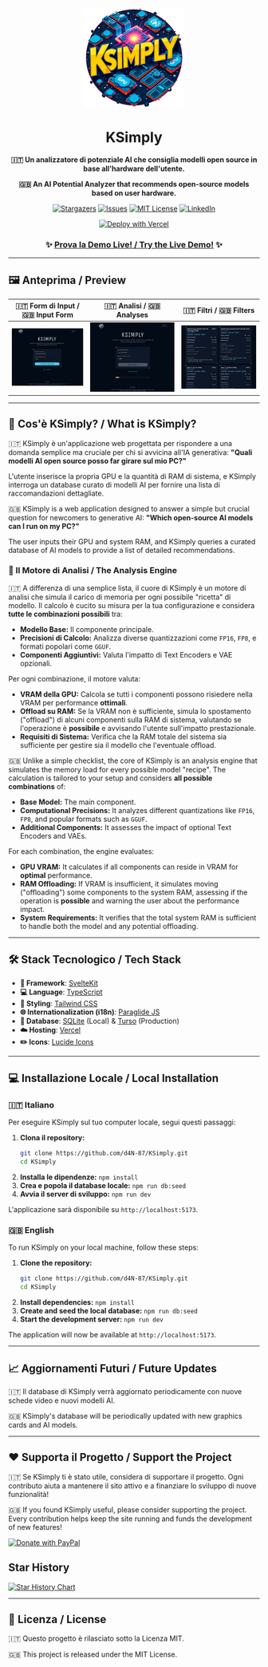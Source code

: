 <div align="center">
  <img src="https://raw.githubusercontent.com/d4N-87/KSimply/main/static/logo.png" alt="KSimply Logo" width="200"/>
  <h1>KSimply</h1>
  <p><strong>🇮🇹 Un analizzatore di potenziale AI che consiglia modelli open source in base all'hardware dell'utente.</strong></p>
  <p><strong>🇬🇧 An AI Potential Analyzer that recommends open-source models based on user hardware.</strong></p>
</div>

<div align="center">

[![Stargazers][stars-shield]][stars-url]
[![Issues][issues-shield]][issues-url]
[![MIT License][license-shield]][license-url]
[![LinkedIn][linkedin-shield]][linkedin-url]

</div>

<div align="center">

[![Deploy with Vercel](https://vercel.com/button)](https://vercel.com/new/clone?repository-url=https%3A%2F%2Fgithub.com%2Fd4N-87%2FKSimply)

### ✨ [Prova la Demo Live! / Try the Live Demo!](https://ksimply.vercel.app/) ✨

</div>

---

## 🖼️ Anteprima / Preview

| 🇮🇹 Form di Input / 🇬🇧 Input Form | 🇮🇹 Analisi / 🇬🇧 Analyses | 🇮🇹 Filtri / 🇬🇧 Filters |
| :---: | :---: | :---: |
| <img src="https://raw.githubusercontent.com/d4N-87/KSimply/main/.github/assets/screenshot_01.png" alt="Schermata di input" width="100%"> | <img src="https://raw.githubusercontent.com/d4N-87/KSimply/main/.github/assets/screenshot_02.png" alt="Schermata dei risultati" width="100%"> | <img src="https://raw.githubusercontent.com/d4N-87/KSimply/main/.github/assets/screenshot_03.png" alt="Filtri e lista modelli" width="100%"> |

---

## 🚀 Cos'è KSimply? / What is KSimply?

🇮🇹 KSimply è un'applicazione web progettata per rispondere a una domanda semplice ma cruciale per chi si avvicina all'IA generativa: **"Quali modelli AI open source posso far girare sul mio PC?"**

L'utente inserisce la propria GPU e la quantità di RAM di sistema, e KSimply interroga un database curato di modelli AI per fornire una lista di raccomandazioni dettagliate.

🇬🇧 KSimply is a web application designed to answer a simple but crucial question for newcomers to generative AI: **"Which open-source AI models can I run on my PC?"**

The user inputs their GPU and system RAM, and KSimply queries a curated database of AI models to provide a list of detailed recommendations.

### 🧠 Il Motore di Analisi / The Analysis Engine

🇮🇹 A differenza di una semplice lista, il cuore di KSimply è un motore di analisi che simula il carico di memoria per ogni possibile "ricetta" di modello. Il calcolo è cucito su misura per la tua configurazione e considera **tutte le combinazioni possibili** tra:

*   **Modello Base:** Il componente principale.
*   **Precisioni di Calcolo:** Analizza diverse quantizzazioni come `FP16`, `FP8`, e formati popolari come `GGUF`.
*   **Componenti Aggiuntivi:** Valuta l'impatto di Text Encoders e VAE opzionali.

Per ogni combinazione, il motore valuta:

*   **VRAM della GPU:** Calcola se tutti i componenti possono risiedere nella VRAM per performance **ottimali**.
*   **Offload su RAM:** Se la VRAM non è sufficiente, simula lo spostamento ("offload") di alcuni componenti sulla RAM di sistema, valutando se l'operazione è **possibile** e avvisando l'utente sull'impatto prestazionale.
*   **Requisiti di Sistema:** Verifica che la RAM totale del sistema sia sufficiente per gestire sia il modello che l'eventuale offload.

🇬🇧 Unlike a simple checklist, the core of KSimply is an analysis engine that simulates the memory load for every possible model "recipe". The calculation is tailored to your setup and considers **all possible combinations** of:

*   **Base Model:** The main component.
*   **Computational Precisions:** It analyzes different quantizations like `FP16`, `FP8`, and popular formats such as `GGUF`.
*   **Additional Components:** It assesses the impact of optional Text Encoders and VAEs.

For each combination, the engine evaluates:

*   **GPU VRAM:** It calculates if all components can reside in VRAM for **optimal** performance.
*   **RAM Offloading:** If VRAM is insufficient, it simulates moving ("offloading") some components to the system RAM, assessing if the operation is **possible** and warning the user about the performance impact.
*   **System Requirements:** It verifies that the total system RAM is sufficient to handle both the model and any potential offloading.

---

## 🛠️ Stack Tecnologico / Tech Stack

*   **🚀 Framework**: [SvelteKit](https://kit.svelte.dev/)
*   **💻 Language**: [TypeScript](https://www.typescriptlang.org/)
*   **🎨 Styling**: [Tailwind CSS](https://tailwindcss.com/)
*   **🌐 Internationalization (i18n)**: [Paraglide JS](https://inlang.com/m/gerre3r/library-inlang-paraglideJs)
*   **💾 Database**: [SQLite](https://www.sqlite.org/index.html) (Local) & [Turso](https://turso.tech/) (Production)
*   **☁️ Hosting**: [Vercel](https://vercel.com/)
*   **✏️ Icons**: [Lucide Icons](https://lucide.dev/)

---

## 💻 Installazione Locale / Local Installation

### 🇮🇹 Italiano

Per eseguire KSimply sul tuo computer locale, segui questi passaggi:

1.  **Clona il repository:**
    ```bash
    git clone https://github.com/d4N-87/KSimply.git
    cd KSimply
    ```
2.  **Installa le dipendenze:** `npm install`
3.  **Crea e popola il database locale:** `npm run db:seed`
4.  **Avvia il server di sviluppo:** `npm run dev`

L'applicazione sarà disponibile su `http://localhost:5173`.

### 🇬🇧 English

To run KSimply on your local machine, follow these steps:

1.  **Clone the repository:**
    ```bash
    git clone https://github.com/d4N-87/KSimply.git
    cd KSimply
    ```
2.  **Install dependencies:** `npm install`
3.  **Create and seed the local database:** `npm run db:seed`
4.  **Start the development server:** `npm run dev`

The application will now be available at `http://localhost:5173`.

---

## 📈 Aggiornamenti Futuri / Future Updates

<p>🇮🇹 Il database di KSimply verrà aggiornato periodicamente con nuove schede video e nuovi modelli AI.</p>
<p>🇬🇧 KSimply's database will be periodically updated with new graphics cards and AI models.</p>

---

## ❤️ Supporta il Progetto / Support the Project

<p>🇮🇹 Se KSimply ti è stato utile, considera di supportare il progetto. Ogni contributo aiuta a mantenere il sito attivo e a finanziare lo sviluppo di nuove funzionalità!</p>
<p>🇬🇧 If you found KSimply useful, please consider supporting the project. Every contribution helps keep the site running and funds the development of new features!</p>

[![Donate with PayPal](https://raw.githubusercontent.com/stefan-niedermann/paypal-donate-button/master/paypal-donate-button.png)](https://paypal.me/d4n87?country.x=IT&locale.x=it_IT)

## Star History

[![Star History Chart](https://api.star-history.com/svg?repos=d4N-87/KSimply&type=Date)](https://www.star-history.com/#d4N-87/KSimply&Date)

---

## 📄 Licenza / License

<p>🇮🇹 Questo progetto è rilasciato sotto la Licenza MIT.</p>
<p>🇬🇧 This project is released under the MIT License.</p>

<!-- Link di Riferimento per i Badge (vanno alla fine del file) -->
[stars-shield]: https://img.shields.io/github/stars/d4N-87/KSimply?style=for-the-badge
[stars-url]: https://github.com/d4N-87/KSimply/stargazers
[issues-shield]: https://img.shields.io/github/issues/d4N-87/KSimply?style=for-the-badge
[issues-url]: https://github.com/d4N-87/KSimply/issues
[license-shield]: https://img.shields.io/github/license/d4N-87/KSimply?style=for-the-badge
[license-url]: https://github.com/d4N-87/KSimply/blob/main/LICENSE
[linkedin-shield]: https://img.shields.io/badge/-LinkedIn-black.svg?style=for-the-badge&logo=linkedin&colorB=555
[linkedin-url]: https://www.linkedin.com/in/danielenofi
